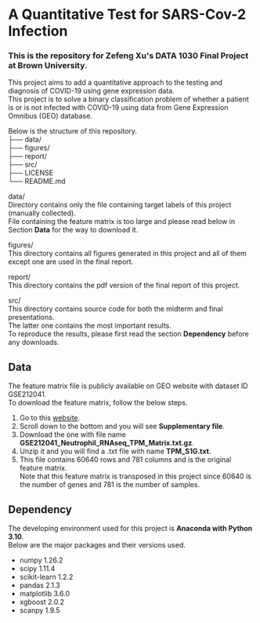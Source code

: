 # A Quantitative Test for SARS-Cov-2 Infection

### This is the repository for Zefeng Xu's DATA 1030 Final Project at Brown University. <br>
This project aims to add a quantitative approach to the testing and diagnosis of COVID-19 using gene expression data. <br>
This project is to solve a binary classification problem of whether a patient is or is not infected with COVID-19 using data from Gene Expression Omnibus (GEO) database. <br>

Below is the structure of this repository. <br>
├── data/          <br>
├── figures/       <br>
├── report/        <br>
├── src/           <br>
├── LICENSE        <br>
└── README.md      <br>

data/ <br>
Directory contains only the file containing target labels of this project (manually collected).  <br>
File containing the feature matrix is too large and please read below in Section **Data** for the way to download it. <br>

figures/ <br>
This directory contains all figures generated in this project and all of them except one are used in the final report. <br>

report/ <br>
This directory contains the pdf version of the final report of this project. <br>

src/ <br>
This directory contains source code for both the midterm and final presentations. <br>
The latter one contains the most important results. <br>
To reproduce the results, please first read the section **Dependency** before any downloads. <br>

## Data
The feature matrix file is publicly available on GEO website with dataset ID GSE212041. <br>
To download the feature matrix, follow the below steps. <br>
1. Go to this [website](https://www.ncbi.nlm.nih.gov/geo/query/acc.cgi?acc=GSE212041). <br>
2. Scroll down to the bottom and you will see **Supplementary file**. <br>
3. Download the one with file name **GSE212041_Neutrophil_RNAseq_TPM_Matrix.txt.gz**. <br>
4. Unzip it and you will find a .txt file with name **TPM_S1G.txt**. <br>
5. This file contains 60640 rows and 781 columns and is the original feature matrix. <br>
Note that this feature matrix is transposed in this project since 60640 is the number of genes and 781 is the number of samples. <br>

## Dependency
The developing environment used for this project is **Anaconda with Python 3.10**. <br>
Below are the major packages and their versions used. <br>
- numpy 1.26.2 <br>
- scipy 1.11.4 <br>
- scikit-learn 1.2.2 <br>
- pandas 2.1.3 <br>
- matplotlib 3.6.0 <br>
- xgboost 2.0.2
- scanpy 1.9.5














